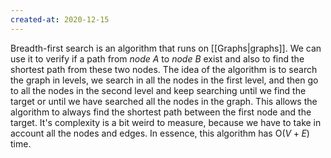 ```yaml
---
created-at: 2020-12-15
---
```

Breadth-first search is an algorithm that runs on [[Graphs|graphs]]. We can use it to verify if a path from *node A* to *node B* exist and also to find the shortest path from these two nodes.
The idea of the algorithm is to search the graph in levels, we search in all the nodes in the first level, and then go to all the nodes in the second level and keep searching until we find the target or until we have searched all the nodes in the graph. This allows the algorithm to always find the shortest path between the first node and the target.
It's complexity is  a bit weird to measure, because we have to take in account all the nodes and edges. In essence, this algorithm has $\text{O}(V+E)$ time.